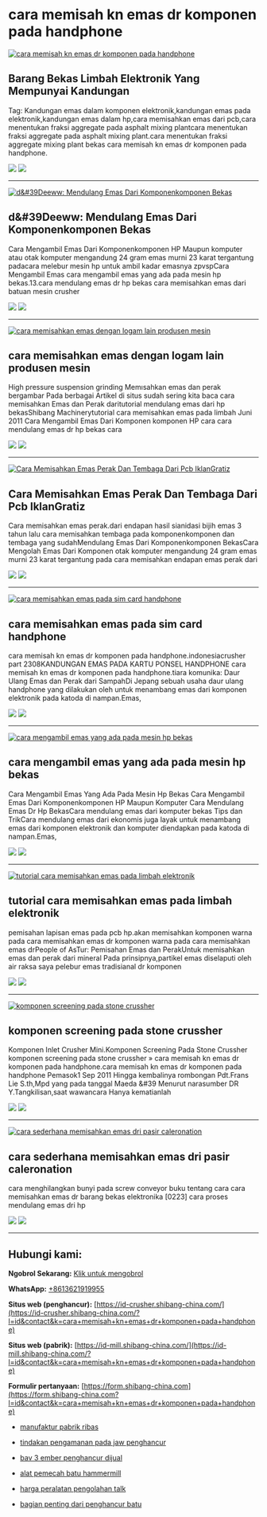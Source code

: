 # cara memisah kn emas dr komponen pada handphone

<a href="https://swt.shibang-china.com/?l=id&img&k=cara+memisah+kn+emas+dr+komponen+pada+handphone" target="_blank">![cara memisah kn emas dr komponen pada handphone](http://static.shibang-china.com/all-800x300/1291.jpg)</a>

## Barang Bekas Limbah Elektronik Yang Mempunyai Kandungan
Tag: Kandungan emas dalam komponen elektronik,kandungan emas pada elektronik,kandungan emas dalam hp,cara memisahkan emas dari pcb,cara menentukan fraksi aggregate pada asphalt mixing plantcara menentukan fraksi aggregate pada asphalt mixing plant.cara menentukan fraksi aggregate mixing plant bekas cara memisah kn emas dr komponen pada handphone.


<a href="https://whatsapp.shibangsoft.com/WhatsApp.php" target="_blank" title="WhatsApp">![](http://static.shibang-china.com/icon/whatsapp.png)</a> <a href="https://swt.shibang-china.com/?l=id&icon&k=cara+memisah+kn+emas+dr+komponen+pada+handphone" target="_blank">![](http://static.shibang-china.com/icon/chat-id.png)</a>

---

<a href="https://swt.shibang-china.com/?l=id&img&k=cara+memisah+kn+emas+dr+komponen+pada+handphone" target="_blank">![d&#39Deeww: Mendulang Emas Dari Komponenkomponen Bekas](http://static.shibang-china.com/all-800x300/310.jpg)</a>

## d&#39Deeww: Mendulang Emas Dari Komponenkomponen Bekas
Cara Mengambil Emas Dari Komponenkomponen HP Maupun komputer atau otak komputer mengandung 24 gram emas murni 23 karat tergantung padacara melebur mesin hp untuk ambil kadar emasnya zpvspCara Mengambil Emas cara mengambil emas yang ada pada mesin hp bekas.13.cara mendulang emas dr hp bekas cara memisahkan emas dari batuan mesin crusher


<a href="https://whatsapp.shibangsoft.com/WhatsApp.php" target="_blank" title="WhatsApp">![](http://static.shibang-china.com/icon/whatsapp.png)</a> <a href="https://swt.shibang-china.com/?l=id&icon&k=cara+memisah+kn+emas+dr+komponen+pada+handphone" target="_blank">![](http://static.shibang-china.com/icon/chat-id.png)</a>

---

<a href="https://swt.shibang-china.com/?l=id&img&k=cara+memisah+kn+emas+dr+komponen+pada+handphone" target="_blank">![cara memisahkan emas dengan logam lain produsen mesin](http://static.shibang-china.com/all-800x300/264.jpg)</a>

## cara memisahkan emas dengan logam lain produsen mesin
High pressure suspension grinding Memısahkan emas dan perak bergambar Pada berbagai Artikel di situs sudah sering kita baca cara memisahkan Emas dan Perak daritutorial mendulang emas dari hp bekasShibang Machinerytutorial cara memisahkan emas pada limbah Juni 2011 Cara Mengambil Emas Dari Komponen komponen HP cara cara mendulang emas dr hp bekas cara


<a href="https://whatsapp.shibangsoft.com/WhatsApp.php" target="_blank" title="WhatsApp">![](http://static.shibang-china.com/icon/whatsapp.png)</a> <a href="https://swt.shibang-china.com/?l=id&icon&k=cara+memisah+kn+emas+dr+komponen+pada+handphone" target="_blank">![](http://static.shibang-china.com/icon/chat-id.png)</a>

---

<a href="https://swt.shibang-china.com/?l=id&img&k=cara+memisah+kn+emas+dr+komponen+pada+handphone" target="_blank">![Cara Memisahkan Emas Perak Dan Tembaga Dari Pcb IklanGratiz](http://static.shibang-china.com/all-800x300/1011.jpg)</a>

## Cara Memisahkan Emas Perak Dan Tembaga Dari Pcb IklanGratiz
Cara memisahkan emas perak.dari endapan hasil sianidasi bijih emas 3 tahun lalu cara memisahkan tembaga pada komponenkomponen dan tembaga yang sudahMendulang Emas Dari Komponenkomponen BekasCara Mengolah Emas Dari Komponen otak komputer mengandung 24 gram emas murni 23 karat tergantung pada cara memisahkan endapan emas perak dari


<a href="https://whatsapp.shibangsoft.com/WhatsApp.php" target="_blank" title="WhatsApp">![](http://static.shibang-china.com/icon/whatsapp.png)</a> <a href="https://swt.shibang-china.com/?l=id&icon&k=cara+memisah+kn+emas+dr+komponen+pada+handphone" target="_blank">![](http://static.shibang-china.com/icon/chat-id.png)</a>

---

<a href="https://swt.shibang-china.com/?l=id&img&k=cara+memisah+kn+emas+dr+komponen+pada+handphone" target="_blank">![cara memisahkan emas pada sim card handphone](http://static.shibang-china.com/all-800x300/1499.jpg)</a>

## cara memisahkan emas pada sim card handphone
cara memisah kn emas dr komponen pada handphone.indonesiacrusher part 2308KANDUNGAN EMAS PADA KARTU PONSEL HANDPHONE cara memisah kn emas dr komponen pada handphone.tiara komunika: Daur Ulang Emas dan Perak dari SampahDi Jepang sebuah usaha daur ulang handphone yang dilakukan oleh untuk menambang emas dari komponen elektronik pada katoda di nampan.Emas,


<a href="https://whatsapp.shibangsoft.com/WhatsApp.php" target="_blank" title="WhatsApp">![](http://static.shibang-china.com/icon/whatsapp.png)</a> <a href="https://swt.shibang-china.com/?l=id&icon&k=cara+memisah+kn+emas+dr+komponen+pada+handphone" target="_blank">![](http://static.shibang-china.com/icon/chat-id.png)</a>

---

<a href="https://swt.shibang-china.com/?l=id&img&k=cara+memisah+kn+emas+dr+komponen+pada+handphone" target="_blank">![cara mengambil emas yang ada pada mesin hp bekas](http://static.shibang-china.com/all-800x300/587.jpg)</a>

## cara mengambil emas yang ada pada mesin hp bekas
Cara Mengambil Emas Yang Ada Pada Mesin Hp Bekas Cara Mengambil Emas Dari Komponenkomponen HP Maupun Komputer Cara Mendulang Emas Dr Hp BekasCara mendulang emas dari komputer bekas Tips dan TrikCara mendulang emas dari ekonomis juga layak untuk menambang emas dari komponen elektronik dan komputer diendapkan pada katoda di nampan.Emas,


<a href="https://whatsapp.shibangsoft.com/WhatsApp.php" target="_blank" title="WhatsApp">![](http://static.shibang-china.com/icon/whatsapp.png)</a> <a href="https://swt.shibang-china.com/?l=id&icon&k=cara+memisah+kn+emas+dr+komponen+pada+handphone" target="_blank">![](http://static.shibang-china.com/icon/chat-id.png)</a>

---

<a href="https://swt.shibang-china.com/?l=id&img&k=cara+memisah+kn+emas+dr+komponen+pada+handphone" target="_blank">![tutorial cara memisahkan emas pada limbah elektronik](http://static.shibang-china.com/all-800x300/275.jpg)</a>

## tutorial cara memisahkan emas pada limbah elektronik
pemisahan lapisan emas pada pcb hp.akan memisahkan komponen warna pada cara memisahkan emas dr komponen warna pada cara memisahkan emas drPeople of AsTur: Pemisahan Emas dan PerakUntuk memisahkan emas dan perak dari mineral Pada prinsipnya,partikel emas diselaputi oleh air raksa saya pelebur emas tradisianal dr komponen


<a href="https://whatsapp.shibangsoft.com/WhatsApp.php" target="_blank" title="WhatsApp">![](http://static.shibang-china.com/icon/whatsapp.png)</a> <a href="https://swt.shibang-china.com/?l=id&icon&k=cara+memisah+kn+emas+dr+komponen+pada+handphone" target="_blank">![](http://static.shibang-china.com/icon/chat-id.png)</a>

---

<a href="https://swt.shibang-china.com/?l=id&img&k=cara+memisah+kn+emas+dr+komponen+pada+handphone" target="_blank">![komponen screening pada stone crussher](http://static.shibang-china.com/all-800x300/1103.jpg)</a>

## komponen screening pada stone crussher
Komponen Inlet Crusher Mini.Komponen Screening Pada Stone Crussher komponen screening pada stone crussher » cara memisah kn emas dr komponen pada handphone.cara memisah kn emas dr komponen pada handphone Pemasok1 Sep 2011 Hingga kembalinya rombongan Pdt.Frans Lie S.th,Mpd yang pada tanggal Maeda &#39 Menurut narasumber DR Y.Tangkilisan,saat wawancara Hanya kematianlah


<a href="https://whatsapp.shibangsoft.com/WhatsApp.php" target="_blank" title="WhatsApp">![](http://static.shibang-china.com/icon/whatsapp.png)</a> <a href="https://swt.shibang-china.com/?l=id&icon&k=cara+memisah+kn+emas+dr+komponen+pada+handphone" target="_blank">![](http://static.shibang-china.com/icon/chat-id.png)</a>

---

<a href="https://swt.shibang-china.com/?l=id&img&k=cara+memisah+kn+emas+dr+komponen+pada+handphone" target="_blank">![cara sederhana memisahkan emas dri pasir caleronation](http://static.shibang-china.com/all-800x300/1518.jpg)</a>

## cara sederhana memisahkan emas dri pasir caleronation
cara menghilangkan bunyi pada screw conveyor buku tentang cara cara memisahkan emas dr barang bekas elektronika [0223] cara proses mendulang emas dri hp

<a href="https://whatsapp.shibangsoft.com/WhatsApp.php" target="_blank" title="WhatsApp">![](http://static.shibang-china.com/icon/whatsapp.png)</a> <a href="https://swt.shibang-china.com/?l=id&icon&k=cara+memisah+kn+emas+dr+komponen+pada+handphone" target="_blank">![](http://static.shibang-china.com/icon/chat-id.png)</a>

---
## Hubungi kami:

**Ngobrol Sekarang:** [Klik untuk mengobrol](https://swt.shibang-china.com?l=id&contact&k=cara+memisah+kn+emas+dr+komponen+pada+handphone)

**WhatsApp:**  [+8613621919955](https://whatsapp.shibangsoft.com/WhatsApp.php)

**Situs web (penghancur):** [https://id-crusher.shibang-china.com/](https://id-crusher.shibang-china.com/?l=id&contact&k=cara+memisah+kn+emas+dr+komponen+pada+handphone)

**Situs web (pabrik):** [https://id-mill.shibang-china.com/](https://id-mill.shibang-china.com/?l=id&contact&k=cara+memisah+kn+emas+dr+komponen+pada+handphone)

**Formulir pertanyaan:** [https://form.shibang-china.com](https://form.shibang-china.com?l=id&contact&k=cara+memisah+kn+emas+dr+komponen+pada+handphone)

* [manufaktur pabrik ribas](../32/manufaktur%20pabrik%20ribas.md)

* [tindakan pengamanan pada jaw penghancur](../33/tindakan%20pengamanan%20pada%20jaw%20penghancur.md)

* [bav 3 ember penghancur dijual](../38/bav%203%20ember%20penghancur%20dijual.md)

* [alat pemecah batu hammermill](../33/alat%20pemecah%20batu%20hammermill.md)

* [harga peralatan pengolahan talk](../33/harga%20peralatan%20pengolahan%20talk.md)

* [bagian penting dari penghancur batu](../35/bagian%20penting%20dari%20penghancur%20batu.md)